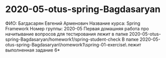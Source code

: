 # 2020-05-otus-spring-Bagdasaryan
ФИО: Багдасарян Евгений Арменович
Название курса: Spring Framework
Номер группы: 2020-05
Первая домашняя работа про начитывание вопросов для тестирования лежит в папке 2020-05-otus-spring-Bagdasaryan/homework1/spring-student-check
В папке 2020-05-otus-spring-Bagdasaryan\homework1\spring-01-exercise\ лежит выполненная задание 6*